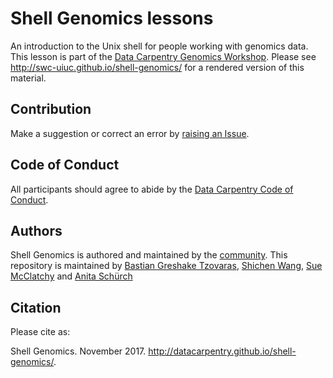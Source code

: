 # Shell Genomics lessons

An introduction to the Unix shell for people working with genomics data. This lesson is part of the [Data Carpentry Genomics Workshop](http://www.datacarpentry.org/genomics-workshop/). Please see http://swc-uiuc.github.io/shell-genomics/ for a rendered version of this material.

## Contribution

Make a suggestion or correct an error by [raising an Issue](https://github.com/datacarpentry/shell-genomics/issues).

## Code of Conduct

All participants should agree to abide by the [Data Carpentry Code of Conduct](http://www.datacarpentry.org/code-of-conduct/).

## Authors

Shell Genomics is authored and maintained by the [community](https://github.com/datacarpentry/shell-genomics/network/members). This repository is maintained by [Bastian Greshake Tzovaras](https://github.com/gedankenstuecke), [Shichen Wang](https://github.com/swang8), [Sue McClatchy](https://github.com/smcclatchy) and [Anita Schürch](https://github.com/aschuerch)

## Citation

Please cite as:

Shell Genomics. November 2017. http://datacarpentry.github.io/shell-genomics/.
